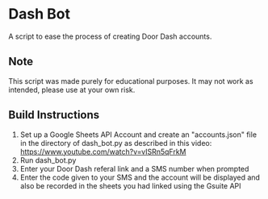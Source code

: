 # Dash Bot
 A script to ease the process of creating Door Dash accounts.
 
## Note
This script was made purely for educational purposes. It may not work as intended, please use at your own risk.


## Build Instructions
 
 1. Set up a Google Sheets API Account and create an "accounts.json" file in the directory of dash_bot.py as described in this video: https://www.youtube.com/watch?v=vISRn5qFrkM
 2. Run dash_bot.py
 3. Enter your Door Dash referal link and a SMS number when prompted
 4. Enter the code given to your SMS and the account will be displayed and also be recorded in the sheets you had linked using the Gsuite API
